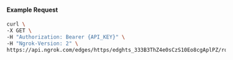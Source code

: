 <!-- Code generated for API Clients. DO NOT EDIT. -->

#### Example Request

```bash
curl \
-X GET \
-H "Authorization: Bearer {API_KEY}" \
-H "Ngrok-Version: 2" \
https://api.ngrok.com/edges/https/edghts_333B3ThZ4e0sCzS10Eo8cgAplPZ/routes/edghtsrt_333B3Svb6KhDVsdVq3x21sUaydj/webhook_verification
```
